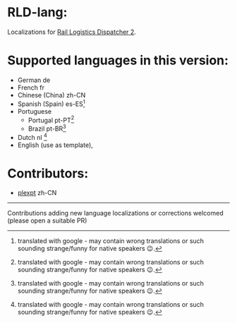 # RLD-lang:
Localizations for [Rail Logistics Dispatcher 2](https://mods.factorio.com/mod/RailLogisticsDispatcher).

# Supported languages in this version:
  - German de
  - French fr
  - Chinese (China) zh-CN
  - Spanish (Spain) es-ES[^1]
  - Portuguese 
    - Portugal pt-PT[^1]
    - Brazil pt-BR[^1]
  - Dutch nl [^1]
  - English (use as template),

[^1]: translated with google - may contain wrong translations or such sounding strange/funny for native speakers 😉.

# Contributors:
  - [plexpt](https://github.com/factorio-plexpt) zh-CN
  
----
Contributions adding new language localizations or corrections welcomed (please open a suitable PR)
